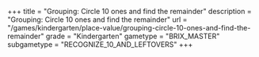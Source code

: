 +++
title = "Grouping: Circle 10 ones and find the remainder"
description = "Grouping: Circle 10 ones and find the remainder"
url = "/games/kindergarten/place-value/grouping-circle-10-ones-and-find-the-remainder"
grade = "Kindergarten"
gametype = "BRIX_MASTER"
subgametype = "RECOGNIZE_10_AND_LEFTOVERS"
+++